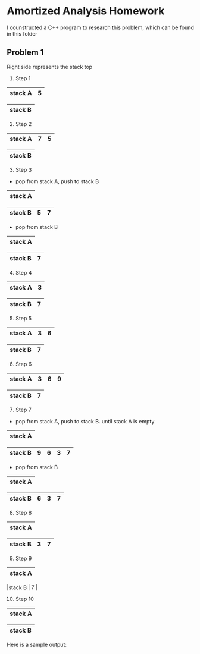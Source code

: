 # Amortized Analysis Homework
I counstructed a C++ program to research this problem, which can be found in this folder

## Problem 1
Right side represents the stack top
1. Step 1

|stack A | 5 |
|-|-|

|stack B |
|-|

2. Step 2

|stack A | 7 | 5 |
|-|-|-|

|stack B |
|-|

3. Step 3
- pop from stack A, push to stack B

|stack A |
|-|

|stack B | 5 | 7 |
|-|-|-|

- pop from stack B

|stack A |
|-|

|stack B | 7 |
|-|-|

4. Step 4

|stack A | 3 |
|-|-|

|stack B | 7 |
|-|-|

5. Step 5

|stack A | 3 | 6 |
|-|-|-|

|stack B | 7 |
|-|-|

6. Step 6

|stack A | 3 | 6 | 9 |
|-|-|-|-|

|stack B | 7 |
|-|-|

7. Step 7

- pop from stack A, push to stack B. until stack A is empty

|stack A |
|-|

|stack B | 9 | 6 | 3 | 7 |
|-|-|-|-|-|

- pop from stack B

|stack A |
|-|

|stack B | 6 | 3 | 7 |
|-|-|-|-|

8. Step 8

|stack A |
|-|

|stack B | 3 | 7 |
|-|-|-|

9. Step 9

|stack A |
|-|

|stack B | 7 |

10. Step 10

|stack A |
|-|

|stack B |
|-|

Here is a sample output:
